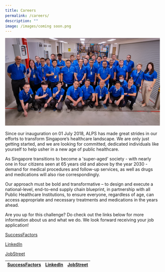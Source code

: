 ```yaml
---
title: Careers
permalink: /careers/
description: ""
image: /images/coming soon.png
---
```

![](/images/2023_feb_14_alps_staff_sired_at_sgh_1920x1080.jpg)

Since our inauguration on 01 July 2018, ALPS has made great strides in our efforts to transform Singapore’s healthcare landscape. We are only just getting started, and we are looking for committed, dedicated individuals like yourself to help usher in a new age of public healthcare.

As Singapore transitions to become a 'super-aged' society - with nearly one in four citizens seen at 65 years old and above by the year 2030 - demand for medical procedures and follow-up services, as well as drugs and medications will also rise correspondingly.
 
Our approach must be bold and transformative – to design and execute a national-level, end-to-end supply chain blueprint, in partnership with all Public Healthcare Institutions, to ensure everyone, regardless of age, can access appropriate and necessary treatments and medications in the years ahead.
 
Are you up for this challenge? Do check out the links below for more information about us and what we do. We look forward receiving your job application!


[SuccessFactors](https://careers.singhealth.com.sg/ALPS/go/ALPS-All-Opportunities/650244/)

[LinkedIn](https://www.linkedin.com/company/alps-pte-ltd/about/)

[JobStreet](https://www.jobstreet.com.sg/en/companies/1236450-alps-pte-ltd)



| [SuccessFactors](https://careers.singhealth.com.sg/ALPS/go/ALPS-All-Opportunities/650244/) | [LinkedIn](https://www.linkedin.com/company/alps-pte-ltd/about/) | [JobStreet](https://www.jobstreet.com.sg/en/companies/1236450-alps-pte-ltd) |
| -------- | -------- | -------- |